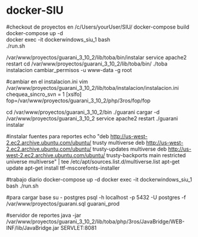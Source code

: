# docker-SIU
#checkout de proyectos en /c/Users/yourUser/SIU/
docker-compose build  
docker-compose up -d  
docker exec -it dockerwindows_siu_1 bash  
./run.sh  

/var/www/proyectos/guarani_3_10_2/lib/toba/bin/instalar
service apache2 restart
cd /var/www/proyectos/guarani_3_10_2/lib/toba/bin/
./toba instalacion cambiar_permisos -u www-data -g root

#cambiar en el instalacion.ini
vim /var/www/proyectos/guarani_3_10_2/lib/toba/instalacion/instalacion.ini
chequea_sincro_svn = 1
[xslfo]
fop=/var/www/proyectos/guarani_3_10_2/php/3ros/fop/fop

cd /var/www/proyectos/guarani_3_10_2/bin
./guarani cargar -d /var/www/proyectos/guarani_3_10_2
service apache2 restart
./guarani instalar

#instalar fuentes para reportes
echo "deb http://us-west-2.ec2.archive.ubuntu.com/ubuntu/ trusty multiverse
deb http://us-west-2.ec2.archive.ubuntu.com/ubuntu/ trusty-updates multiverse
deb http://us-west-2.ec2.archive.ubuntu.com/ubuntu/ trusty-backports main restricted universe multiverse" | tee /etc/apt/sources.list.d/multiverse.list
apt-get update
apt-get install ttf-mscorefonts-installer

#trabajo diario
docker-compose up -d
docker exec -it dockerwindows_siu_1 bash
./run.sh

#para cargar base
 su - postgres
 psql -h localhost -p 5432 -U postgres -f /var/www/proyectos/guarani.sql guarani_prod

#servidor de reportes
java -jar /var/www/proyectos/guarani_3_10_2/lib/toba/php/3ros/JavaBridge/WEB-INF/lib/JavaBridge.jar SERVLET:8081
